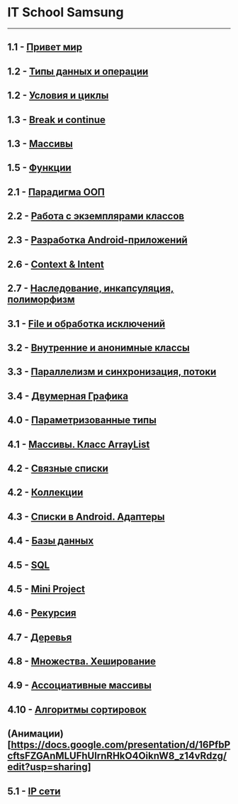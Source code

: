 # IT School Samsung
---
1.1 - [Привет мир](https://docs.google.com/presentation/d/1FetiBt7sjFJpVboqF-Y9uno1KXK_YYjMp4P6BYVq2MM/edit?usp=sharing)
---
1.2 - [Типы данных и операции](https://docs.google.com/presentation/d/1R1ABiAvsilrUjb6qotIdKuvoUtONM71Wb32LtNyGq5g/edit?usp=sharing)
---
1.2 - [Условия и циклы](https://docs.google.com/presentation/d/1G3peIAIKWxd0lPsTX1Gg92sKM9bWOUm88WA7lHsUO9w/edit?usp=sharing)
---
1.3 - [Break и continue](https://docs.google.com/presentation/d/1iOcZBNvxppMnyjSwUZAj7bqavk_OX1570pMBwwhtYKo/edit?usp=sharing)
---
1.3 - [Массивы](https://docs.google.com/presentation/d/1gO8lxUpm3JfCdyTrS1q44bHXhlM2bmvWr4AQEqCXTfI/edit?usp=sharing)
---
1.5 - [Функции](https://docs.google.com/presentation/d/1wFLkaj20S6ofaswXi-eoJ8DWoo7Wpyfl7RJqIqr5FHU/edit?usp=sharing)
---
2.1 - [Парадигма ООП](https://docs.google.com/presentation/d/1FPj_2GpvfSY8AdF3XJd5I2cn1aFLTv4kO45jE_ldRQs/edit?usp=sharing)
---
2.2 - [Работа с экземплярами классов](https://docs.google.com/presentation/d/1p0ewcZuGPzcfaomfK4167tj7NRqv9DOw5LNVih7EuUE/edit?usp=sharing)
---
2.3 - [Разработка Android-приложений](https://docs.google.com/presentation/d/1EYlOFAWfyhrLkpbtnScV_vBo1M-vKrcUozz7DMZ2Ew8/edit?usp=sharing)
---
2.6 - [Context & Intent](https://docs.google.com/presentation/d/1TKE4izChkP_euy9i5UAa9ziQ34gWQXEOK7cjIReC_BA/edit?usp=sharing)
---
2.7 - [Наследование, инкапсуляция, полиморфизм](https://docs.google.com/presentation/d/1ZGAXb2GoH4Li5siJBjy8oR75UWMoRI2K43XEaM7Enkg/edit?usp=sharing)
---
3.1 - [File и обработка исключений](https://docs.google.com/presentation/d/1QwPecdAPDhPGa-jsjF2Y12OtJi6t8LfSl5QJ4wDwO2s/edit?usp=sharing)
---
3.2 - [Внутренние и анонимные классы](https://docs.google.com/presentation/d/1zGVzNflkgyEeX0FSi4MAYZUhhMfMUlOT8JMUHCylYkE/edit?usp=sharing)
---
3.3 -  [Параллелизм и синхронизация, потоки](https://docs.google.com/presentation/d/1-0cal4jI1qcD9-2BfiB6_qQj7axk9kn-W_aGmOmLApo/edit?usp=sharing)
---
3.4 - [Двумерная Графика](https://docs.google.com/presentation/d/1KESOden2F3vytsr5cVFspb-x7uozShbGdsxW9OZGBlI/edit?usp=sharing)
---
4.0 - [Параметризованные типы](https://docs.google.com/presentation/d/1TrAT5Rab1z4YyWX0q99mOndqsZdmCY3RQSU-I1iD4ow/edit?usp=sharing)
---
4.1 - [Массивы. Класс ArrayList](https://docs.google.com/presentation/d/1CkYwZDN-1r9vjy6IyeLK4vaDGer-OgKQpAmhN98Hp1E/edit?usp=sharing)
---
4.2 - [Связные списки](https://docs.google.com/presentation/d/1k9cqG4T-3MZ_rIreScQSSGvkXMG0-lMoywPjlnCw0ko/edit?usp=sharing)
---
4.2 - [Коллекции](https://docs.google.com/presentation/d/1rBfIL5TSMfh_UvZsVMRR4bIgouUUAFo8r8RuT8CncHM/edit?usp=sharing)
---
4.3 - [Списки в Android. Адаптеры](https://docs.google.com/presentation/d/1xpe7DhTWLvLS2abTxAoBFauJFDmVPufF5Kk8hjwqPOU/edit?usp=sharing)
---
4.4 - [Базы данных](https://docs.google.com/presentation/d/1m2xnR3Hhe2MZ4pDPIXCIAl1pZ_4a3d5tayaj-TzkOVw/edit?usp=sharing)
---
4.5 - [SQL](https://docs.google.com/presentation/d/1sGruJxqMagn46pVd2owwuMcMNc0H64gUGn7005v5Y4w/edit?usp=sharing)
---
4.5 - [Mini Project](https://docs.google.com/presentation/d/1BZalgIOXAPeSFo7ma9MRr0MHQeVFPrqpyFLcyMqPONE/edit?usp=sharing)
---
4.6 - [Рекурсия](https://docs.google.com/presentation/d/1WYSQbv13-_PDcXPh2uh2rJtHSLGoWt2aSfXVpxKucL8/edit?usp=sharing)
---
4.7 - [Деревья](https://docs.google.com/presentation/d/1NQZFF-bRnpwoZ5qOPEWckcGKkBqIjRjX8AfAksIo3zo/edit?usp=sharing)
---
4.8 - [Множества. Хеширование](https://docs.google.com/presentation/d/1KarerjUTYq7yLf_DTAORnGExg2A3IbRCmXbV6TlZeM4/edit?usp=sharing)
---
4.9 - [Ассоциативные массивы](https://docs.google.com/presentation/d/1Iq3mD9bn-HPVd-13Aj3g60-xxEQYAkf-nwtNWJ4Jgdk/edit?usp=sharing)
---
4.10 - [Алгоритмы сортировок](https://docs.google.com/presentation/d/1Jmf3yEia-VDudTOqs8FGtpmhlUJ8_GTBmxQYM7ExcF8/edit?usp=sharing)
---
(Анимации)[https://docs.google.com/presentation/d/16PfbPcftsFZGAnMLUFhUIrnRHkO4OiknW8_z14vRdzg/edit?usp=sharing]
---
5.1 - [IP сети](https://docs.google.com/presentation/d/1qUeCUt3Xq1PCnIefN-ZXCXsKRtWDfqls4TLF2pu6Frs/edit?usp=sharing)
---